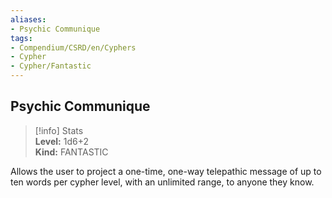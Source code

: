 ```yaml
---
aliases:
- Psychic Communique
tags:
- Compendium/CSRD/en/Cyphers
- Cypher
- Cypher/Fantastic
---
```


  
## Psychic Communique  
>[!info] Stats  
> **Level:** 1d6+2  
> **Kind:** FANTASTIC
  
Allows the user to project a one-time, one-way telepathic message of up to ten words per cypher level, with an unlimited range, to anyone they know.